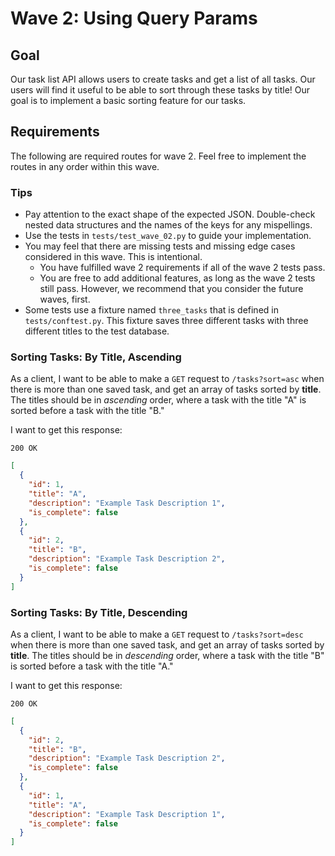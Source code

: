 # Wave 2: Using Query Params

## Goal

Our task list API allows users to create tasks and get a list of all tasks. Our users will find it useful to be able to sort through these tasks by title! Our goal is to implement a basic sorting feature for our tasks.

## Requirements

The following are required routes for wave 2. Feel free to implement the routes in any order within this wave.

### Tips

- Pay attention to the exact shape of the expected JSON. Double-check nested data structures and the names of the keys for any mispellings.
- Use the tests in `tests/test_wave_02.py` to guide your implementation.
- You may feel that there are missing tests and missing edge cases considered in this wave. This is intentional.
  - You have fulfilled wave 2 requirements if all of the wave 2 tests pass.
  - You are free to add additional features, as long as the wave 2 tests still pass. However, we recommend that you consider the future waves, first.
- Some tests use a fixture named `three_tasks` that is defined in `tests/conftest.py`. This fixture saves three different tasks with three different titles to the test database.

### Sorting Tasks: By Title, Ascending

As a client, I want to be able to make a `GET` request to `/tasks?sort=asc` when there is more than one saved task, and get an array of tasks sorted by **title**. The titles should be in _ascending_ order, where a task with the title "A" is sorted before a task with the title "B."

I want to get this response:

`200 OK`

```json
[
  {
    "id": 1,
    "title": "A",
    "description": "Example Task Description 1",
    "is_complete": false
  },
  {
    "id": 2,
    "title": "B",
    "description": "Example Task Description 2",
    "is_complete": false
  }
]
```

### Sorting Tasks: By Title, Descending

As a client, I want to be able to make a `GET` request to `/tasks?sort=desc` when there is more than one saved task, and get an array of tasks sorted by **title**. The titles should be in _descending_ order, where a task with the title "B" is sorted before a task with the title "A."

I want to get this response:

`200 OK`

```json
[
  {
    "id": 2,
    "title": "B",
    "description": "Example Task Description 2",
    "is_complete": false
  },
  {
    "id": 1,
    "title": "A",
    "description": "Example Task Description 1",
    "is_complete": false
  }
]
```

